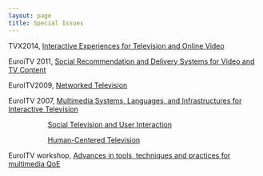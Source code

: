 ```yaml
---
layout: page
title: Special Issues
---
```


TVX2014, [Interactive Experiences for Television and Online Video](http://pucitvandvideoexperiences.wordpress.com)

EuroiTV 2011, [Social Recommendation and Delivery Systems for Video and TV Content](http://link.springer.com/article/10.1007/s00530-013-0345-x)

EuroITV2009, [Networked Television](http://link.springer.com/journal/530/17/1/page/1)

EuroITV 2007, [Multimedia Systems, Languages, and Infrastructures for Interactive Television](http://link.springer.com/journal/530/14/2/)


&nbsp;&nbsp;&nbsp;&nbsp;&nbsp;&nbsp;&nbsp;&nbsp;&nbsp;&nbsp;&nbsp;&nbsp;&nbsp;&nbsp;&nbsp;&nbsp;&nbsp;&nbsp;&nbsp;&nbsp;[Social Television and User Interaction](http://dl.acm.org/citation.cfm?doid=1350843.1350847)

&nbsp;&nbsp;&nbsp;&nbsp;&nbsp;&nbsp;&nbsp;&nbsp;&nbsp;&nbsp;&nbsp;&nbsp;&nbsp;&nbsp;&nbsp;&nbsp;&nbsp;&nbsp;&nbsp;&nbsp;[Human-Centered Television](http://dl.acm.org/citation.cfm?id=1412196&picked=prox&CFID=424629405&CFTOKEN=37349639)
              
EuroITV workshop, [Advances in tools, techniques and practices for multimedia QoE](http://link.springer.com/article/10.1007%2Fs11042-014-2203-z)              
